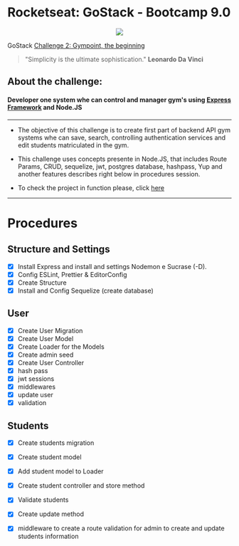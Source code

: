 #  Rocketseat: GoStack - Bootcamp 9.0


<p align="center">
  <img src="https://github.com/Rocketseat/bootcamp-gostack-desafio-02/blob/master/.github/logo.png?raw=true">


   GoStack
  [Challenge 2: Gympoint, the beginning](https://github.com/Rocketseat/bootcamp-gostack-desafio-01/blob/master/README.md#desafio-01-conceitos-do-nodejs)

   > "Simplicity is the ultimate sophistication." **Leonardo Da Vinci**
</p>

## **About the challenge:**
#### **Developer one system whe can control and manager gym's using [Express Framework](https://expressjs.com/pt-br/) and Node.JS**
--------------------------------------------------------------
* The objective of this challenge is to create first part of backend API gym systems whe can save, search, controlling authentication services and edit students matriculated in the gym.

* This challenge uses concepts presente in Node.JS, that includes Route Params, CRUD, sequelize, jwt, postgres database, hashpass, Yup and another features describes right below in procedures session.

* To check the project in function please, click [here](#)


--------------------------------------------------------------
# Procedures

## Structure and Settings
- [x] Install Express and install and settings Nodemon e Sucrase (-D).
- [x] Config ESLint, Prettier & EditorConfig
- [x] Create Structure
- [x] Install and Config Sequelize (create database)

## User
- [x] Create User Migration
- [x] Create User Model
- [x] Create Loader for the Models
- [x] Create admin seed
- [x] Create User Controller
- [x] hash pass
- [x] jwt sessions
- [x] middlewares
- [x] update user
- [x] validation

## Students
- [x] Create students migration
- [x] Create student model
- [x] Add student model to Loader
- [x] Create student controller and store method
- [x] Validate students
- [x] Create update method
- [x] middleware to create a route validation for admin to create and update students information

